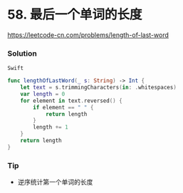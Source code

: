 # 58. 最后一个单词的长度

<https://leetcode-cn.com/problems/length-of-last-word>


### Solution

`Swift`

```swift
func lengthOfLastWord(_ s: String) -> Int {
    let text = s.trimmingCharacters(in: .whitespaces)
    var length = 0
    for element in text.reversed() {
        if element == " " {
            return length
        }
        length += 1
    }
    return length
}
```

### Tip

- 逆序统计第一个单词的长度

